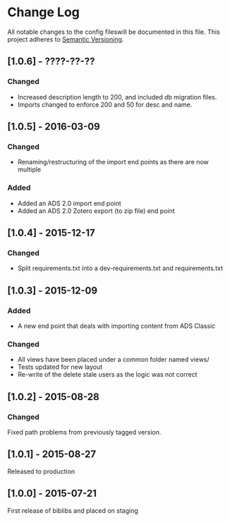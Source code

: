 # Change Log
All notable changes to the config fileswill be documented in this file.
This project adheres to [Semantic Versioning](http://semver.org/).

## [1.0.6] - ????-??-??
### Changed
  * Increased description length to 200, and included db migration files.
  * Imports changed to enforce 200 and 50 for desc and name.

## [1.0.5] - 2016-03-09
### Changed
  * Renaming/restructuring of the import end points as there are now multiple

### Added

  * Added an ADS 2.0 import end point
  * Added an ADS 2.0 Zotero export (to zip file) end point

## [1.0.4] - 2015-12-17
### Changed

  * Split requirements.txt into a dev-requirements.txt and requirements.txt

## [1.0.3] - 2015-12-09
### Added

  * A new end point that deals with importing content from ADS Classic

### Changed

  * All views have been placed under a common folder named views/
  * Tests updated for new layout
  * Re-write of the delete stale users as the logic was not correct

## [1.0.2] - 2015-08-28
### Changed

Fixed path problems from previously tagged version.

## [1.0.1] - 2015-08-27
Released to production

## [1.0.0] - 2015-07-21

First release of biblibs and placed on staging


